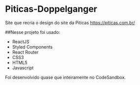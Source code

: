 # Piticas-Doppelganger

Site que recria o design do site da Piticas https://piticas.com.br/

##Nesse projeto foi usado:
 
- ReactJS
- Styled Components
- React Router
- CSS3
- HTML5
- Javascript

Foi desenvolvido quase que inteiramente no CodeSandbox.
